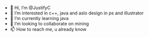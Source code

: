 - 👋 Hi, I’m @JustifyC
- 👀 I’m interested in c++, java and aslo design in ps and illustrator
- 🌱 I’m currently learning java
- 💞️ I’m looking to collaborate on mining 
- 📫 How to reach me, u already know

<!---
JustifyC/JustifyC is a ✨ special ✨ repository because its `README.md` (this file) appears on your GitHub profile.
You can click the Preview link to take a look at your changes.
--->
